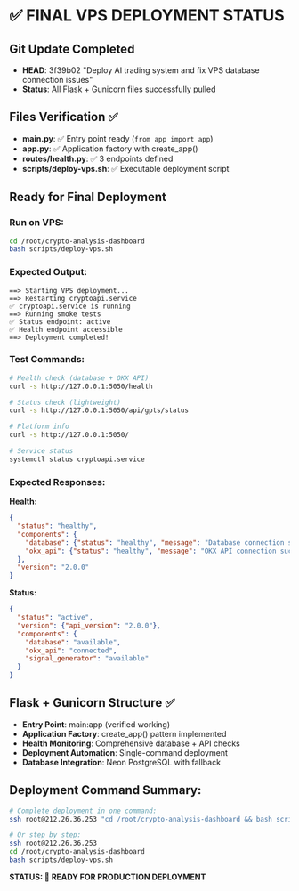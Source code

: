 # ✅ FINAL VPS DEPLOYMENT STATUS

## Git Update Completed
- **HEAD**: 3f39b02 "Deploy AI trading system and fix VPS database connection issues"
- **Status**: All Flask + Gunicorn files successfully pulled

## Files Verification ✅
- **main.py**: ✅ Entry point ready (`from app import app`)
- **app.py**: ✅ Application factory with create_app()
- **routes/health.py**: ✅ 3 endpoints defined
- **scripts/deploy-vps.sh**: ✅ Executable deployment script

## Ready for Final Deployment

### Run on VPS:
```bash
cd /root/crypto-analysis-dashboard
bash scripts/deploy-vps.sh
```

### Expected Output:
```
==> Starting VPS deployment...
==> Restarting cryptoapi.service
✅ cryptoapi.service is running
==> Running smoke tests
✅ Status endpoint: active
✅ Health endpoint accessible
==> Deployment completed!
```

### Test Commands:
```bash
# Health check (database + OKX API)
curl -s http://127.0.0.1:5050/health

# Status check (lightweight)  
curl -s http://127.0.0.1:5050/api/gpts/status

# Platform info
curl -s http://127.0.0.1:5050/

# Service status
systemctl status cryptoapi.service
```

### Expected Responses:

**Health:**
```json
{
  "status": "healthy",
  "components": {
    "database": {"status": "healthy", "message": "Database connection successful"},
    "okx_api": {"status": "healthy", "message": "OKX API connection successful"}
  },
  "version": "2.0.0"
}
```

**Status:**
```json
{
  "status": "active", 
  "version": {"api_version": "2.0.0"},
  "components": {
    "database": "available",
    "okx_api": "connected",
    "signal_generator": "available"
  }
}
```

## Flask + Gunicorn Structure ✅

- **Entry Point**: main:app (verified working)
- **Application Factory**: create_app() pattern implemented
- **Health Monitoring**: Comprehensive database + API checks
- **Deployment Automation**: Single-command deployment
- **Database Integration**: Neon PostgreSQL with fallback

## Deployment Command Summary:

```bash
# Complete deployment in one command:
ssh root@212.26.36.253 "cd /root/crypto-analysis-dashboard && bash scripts/deploy-vps.sh"

# Or step by step:
ssh root@212.26.36.253
cd /root/crypto-analysis-dashboard  
bash scripts/deploy-vps.sh
```

**STATUS: 🚀 READY FOR PRODUCTION DEPLOYMENT**